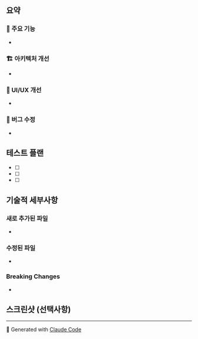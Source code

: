 ## 요약

<!-- PR의 주요 변경사항을 간단히 설명해주세요 -->

### 🎯 주요 기능
<!-- 새로 추가된 기능들을 나열해주세요 -->
-

### 🏗️ 아키텍처 개선
<!-- 아키텍처나 구조적 개선사항이 있다면 설명해주세요 -->
-

### 🎨 UI/UX 개선
<!-- UI/UX 개선사항이 있다면 나열해주세요 -->
-

### 🐛 버그 수정
<!-- 수정된 버그가 있다면 나열해주세요 -->
-

## 테스트 플랜

<!-- 리뷰어가 테스트해야 할 항목들을 체크리스트로 작성해주세요 -->
- [ ]
- [ ]
- [ ]

## 기술적 세부사항

### 새로 추가된 파일
<!-- 새로 생성된 주요 파일들을 나열해주세요 -->
-

### 수정된 파일
<!-- 주요 수정사항이 있는 파일들을 나열해주세요 -->
-

### Breaking Changes
<!-- Breaking changes가 있다면 설명해주세요 -->
-

## 스크린샷 (선택사항)
<!-- UI 변경사항이 있다면 스크린샷을 첨부해주세요 -->

---

🤖 Generated with [Claude Code](https://claude.com/claude-code)

